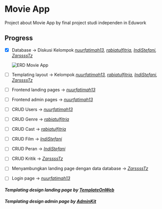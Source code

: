 # **Movie App**
Project about Movie App by final project studi independen in Eduwork

## **Progress**
- [x] Database -> Diskusi Kelompok *[nuurfatimah13](https://github.com/nuurfatimah13), [rabiatulfitria](https://github.com/rabiatulfitria), [IndiStefani](https://github.com/IndiStefani), [ZarssssTz](https://github.com/ZarssssTz)* 

  ![ERD Movie App](https://media.discordapp.net/attachments/894919708938223657/1112822316636848179/ERD-MovieApp.jpg)
- [ ] Templating layout -> Kelompok *[nuurfatimah13](https://github.com/nuurfatimah13), [rabiatulfitria](https://github.com/rabiatulfitria), [IndiStefani](https://github.com/IndiStefani), [ZarssssTz](https://github.com/ZarssssTz)*
- [ ] Frontend landing pages -> *[nuurfatimah13](https://github.com/nuurfatimah13)*
- [ ] Frontend admin pages -> *[nuurfatimah13](https://github.com/nuurfatimah13)*
- [ ] CRUD Users -> *[nuurfatimah13](https://github.com/nuurfatimah13)* 
- [ ] CRUD Genre -> *[rabiatulfitria](https://github.com/rabiatulfitria)*
- [ ] CRUD Cast -> *[rabiatulfitria](https://github.com/rabiatulfitria)*
- [ ] CRUD Film -> *[IndiStefani](https://github.com/IndiStefani)*
- [ ] CRUD Peran -> *[IndiStefani](https://github.com/IndiStefani)*
- [ ] CRUD Kritik -> *[ZarssssTz](https://github.com/ZarssssTz)*
- [ ] Menyambungkan landing page dengan data database -> *[ZarssssTz](https://github.com/ZarssssTz)*
- [ ] Login page  -> *[nuurfatimah13](https://github.com/nuurfatimah13)* 

#### *Templating design landing page by [TemplateOnWeb](www.templateonweb.com)*
#### *Templating design admin page by [AdminKit](adminkit.io)*